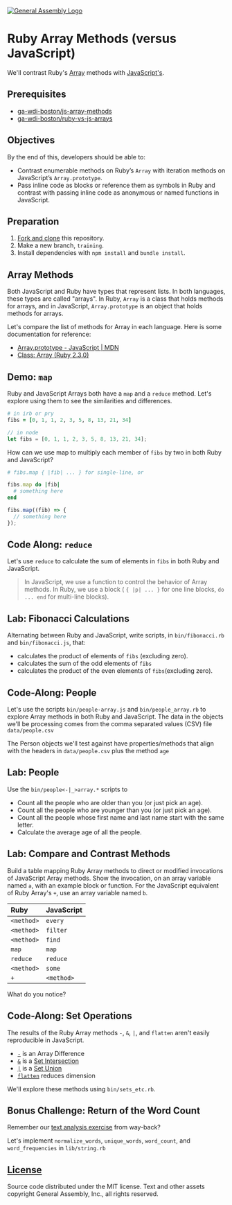 [![General Assembly Logo](https://camo.githubusercontent.com/1a91b05b8f4d44b5bbfb83abac2b0996d8e26c92/687474703a2f2f692e696d6775722e636f6d2f6b6538555354712e706e67)](https://generalassemb.ly/education/web-development-immersive)

# Ruby Array Methods (versus JavaScript)

We'll contrast Ruby's [Array](http://ruby-doc.org/core-2.3.0/Array.html) methods
with
[JavaScript's](https://developer.mozilla.org/en-US/docs/Web/JavaScript/Reference/Global_Objects/Array).

## Prerequisites

-   [ga-wdi-boston/js-array-methods](https://github.com/ga-wdi-boston/js-array-methods)
-   [ga-wdi-boston/ruby-vs-js-arrays](https://github.com/ga-wdi-boston/ruby-vs-js-arrays)

## Objectives

By the end of this, developers should be able to:

-   Contrast enumerable methods on Ruby’s `Array` with iteration methods on
    JavaScript’s `Array.prototype`.
-   Pass inline code as blocks or reference them as symbols in Ruby and contrast
    with passing inline code as anonymous or named functions in JavaScript.

## Preparation

1.  [Fork and clone](https://github.com/ga-wdi-boston/meta/wiki/ForkAndClone)
    this repository.
1.  Make a new branch, `training`.
1.  Install dependencies with `npm install` and `bundle install`.

## Array Methods

Both JavaScript and Ruby have types that represent lists. In both languages,
these types are called "arrays". In Ruby, `Array` is a class that holds methods
for arrays, and in JavaScript, `Array.prototype` is an object that holds methods
for arrays.

Let's compare the list of methods for Array in each language. Here is some
documentation for reference:

-   [Array.prototype - JavaScript | MDN](https://developer.mozilla.org/en-US/docs/Web/JavaScript/Reference/Global_Objects/Array/prototype)
-   [Class: Array (Ruby 2.3.0)](http://ruby-doc.org/core-2.3.0/Array.html)

## Demo: `map`

Ruby and JavaScript Arrays both have a `map` and a `reduce` method. Let's
explore using them to see the similarities and differences.

```ruby
# in irb or pry
fibs = [0, 1, 1, 2, 3, 5, 8, 13, 21, 34]
```

```js
// in node
let fibs = [0, 1, 1, 2, 3, 5, 8, 13, 21, 34];
```

How can we use map to multiply each member of `fibs` by two in both Ruby and
JavaScript?

```ruby
# fibs.map { |fib| ... } for single-line, or

fibs.map do |fib|
  # something here
end
```

```js
fibs.map((fib) => {
  // something here
});
```

## Code Along: `reduce`

Let's use `reduce` to calculate the sum of elements in `fibs` in both Ruby and
JavaScript.

> In JavaScript, we use a function to control the behavior of Array methods.
> In Ruby, we use a block ( `{ |p| ... }` for one line blocks, `do ... end` for
> multi-line blocks).

## Lab: Fibonacci Calculations

Alternating between Ruby and JavaScript, write
 scripts, in `bin/fibonacci.rb` and `bin/fibonacci.js`, that:

-   calculates the product of elements of `fibs` (excluding zero).
-   calculates the sum of the odd elements of `fibs`
-   calculates the product of the even elements of `fibs`(excluding zero).

## Code-Along: People

Let's use the scripts `bin/people-array.js` and `bin/people_array.rb` to explore
Array methods in both Ruby and JavaScript. The data in the objects we'll be
processing comes from the comma separated values (CSV) file `data/people.csv`

The Person objects we'll test against have properties/methods that align with
the headers in `data/people.csv` plus the method `age`

## Lab: People

Use the `bin/people<-|_>array.*` scripts to

-   Count all the people who are older than you (or just pick an age).
-   Count all the people who are younger than you (or just pick an age).
-   Count all the people whose first name and last name start with the same
    letter.
-   Calculate the average age of all the people.

## Lab: Compare and Contrast Methods

Build a table mapping Ruby Array methods to direct or modified invocations of
JavaScript Array methods. Show the invocation, on an array variable named `a`,
with an example block or function. For the JavaScript equivalent of Ruby Array's
`+`, use an array variable named `b`.

| Ruby       | JavaScript |
|:-----------|:-----------|
| `<method>` | `every`    |
| `<method>` | `filter`   |
| `<method>` | `find`     |
| `map`      | `map`      |
| `reduce`   | `reduce`   |
| `<method>` | `some`     |
| `+`        | `<method>` |

What do you notice?

## Code-Along: Set Operations

The results of the Ruby Array methods `-`, `&`, `|`, and `flatten` aren't easily
reproducible in JavaScript.

-   [`-`](http://ruby-doc.org/core-2.3.0/Array.html#method-i-2D) is an Array
    Difference
-   [`&`](http://ruby-doc.org/core-2.3.0/Array.html#method-i-26) is a [Set Intersection](https://goo.gl/XmIIcX)
-   [`|`](http://ruby-doc.org/core-2.3.0/Array.html#method-i-7C) is a [Set Union](https://goo.gl/ePuzW2)
-   [`flatten`](http://ruby-doc.org/core-2.3.0/Array.html#method-i-flatten)
    reduces dimension

We'll explore these methods using `bin/sets_etc.rb`.

## Bonus Challenge: Return of the Word Count

Remember our [text analysis
exercise](https://github.com/ga-wdi-boston/js-reference-types#code-along-analyze-text)
from way-back?

Let's implement `normalize_words`, `unique_words`, `word_count`, and
`word_frequencies` in `lib/string.rb`

## [License](LICENSE)

Source code distributed under the MIT license. Text and other assets copyright
General Assembly, Inc., all rights reserved.

